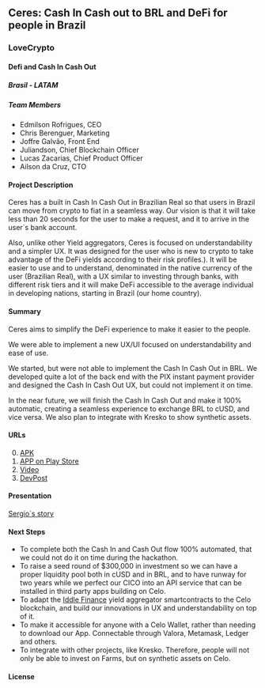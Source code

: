 ## Ceres: Cash In Cash out to BRL and DeFi for people in Brazil
### LoveCrypto
#### Defi and Cash In Cash Out

##### Brasil - LATAM

##### Team Members
- Edmilson Rofrigues, CEO
- Chris Berenguer, Marketing
- Joffre Galvão, Front End
- Juliandson, Chief Blockchain Officer
- Lucas Zacarias, Chief Product Officer
- Ailson da Cruz, CTO

#### Project Description
Ceres has a built in Cash In Cash Out in Brazilian Real so that users in Brazil can move from crypto to fiat in a seamless way. Our vision is that it will take less than 20 seconds for the user to make a request, and it to arrive in the user´s bank account.

Also, unlike other Yield aggregators, Ceres is focused on understandability and a simpler UX. It was designed for the user who is new to crypto to take advantage of the DeFi yields according to their risk profiles.). It will be easier to use and to understand, denominated in the native currency of the user (Brazilian Real), with a UX similar to investing through banks, with different risk tiers and it will make DeFi accessible to the average individual in developing nations, starting in Brazil (our home country).

#### Summary
Ceres aims to simplify the DeFi experience to make it easier to the people. 

We were able to implement a new UX/UI focused on understandability and ease of use. 

We started, but were not able to implement the Cash In Cash Out in BRL. We developed quite a lot of the back end with the PIX instant payment provider and designed the Cash In Cash Out UX, but could not implement it on time. 

In the near future, we will finish the Cash In Cash Out and make it 100% automatic, creating a seamless experience to exchange BRL to cUSD, and vice versa. We also plan to integrate with Kresko to show synthetic assets.

#### URLs
0) [APK](https://drive.google.com/file/d/1zA0u2V1vOxy4H85zkH0ftIoN0N2qbA7F/view?usp=sharing)
1) [APP on Play Store](https://play.google.com/store/apps/details?id=br.com.ceres.app)
2) [Video](https://youtu.be/5vjkJDdEoT4)
3) [DevPost](https://devpost.com/software/ceres-yield-aggregator-for-the-people)

#### Presentation
[Sergio´s story](https://docs.google.com/presentation/d/1sk-I4jDRz6c_dwLrkRTlVehWEM5I7vY4l6NKLnHvTc8/edit?usp=sharing)

#### Next Steps
- To complete both the Cash In and Cash Out flow 100% automated, that we could not do it on time during the hackathon.
- To raise a seed round of $300,000 in investment so we can have a proper liquidity pool both in cUSD and in BRL, and to have runway for two years while we perfect our CICO into an API service that can be installed in third party apps building on Celo.
- To adapt the [Iddle Finance](https://idle.finance/#/) yield aggregator smartcontracts to the Celo blockchain, and build our innovations in UX and understandability on top of it.
- To make it accessible for anyone with a Celo Wallet, rather than needing to download our App. Connectable through Valora, Metamask, Ledger and others.
- To integrate with other projects, like Kresko. Therefore, people will not only be able to invest on Farms, but on synthetic assets on Celo.

#### License
